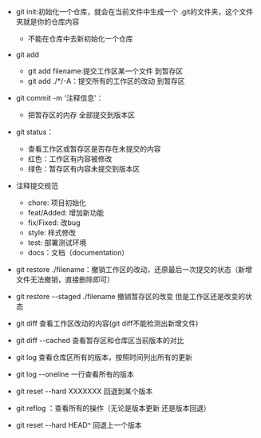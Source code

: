 - git init:初始化一个仓库，就会在当前文件中生成一个 .git的文件夹，这个文件夹就是你的仓库内容
  - 不能在仓库中去新初始化一个仓库
- git add
  - git add filename:提交工作区某一个文件 到暂存区
  - git add ./*/-A：提交所有的工作区的改动 到暂存区
- git commit -m '注释信息'：
  - 把暂存区的内存 全部提交到版本区
- git status：
  - 查看工作区或暂存区是否存在未提交的内容
  - 红色：工作区有内容被修改
  - 绿色：暂存区有内容未提交到版本区
- 注释提交规范
  - chore: 项目初始化 
  - feat/Added: 增加新功能
  - fix/Fixed: 改bug
  - style: 样式修改
  - test: 部署测试环境
  - docs：文档（documentation）
- git restore ./filename：撤销工作区的改动，还原最后一次提交的状态（新增文件无法撤销，直接删除即可）
- git restore --staged ./filename  撤销暂存区的改变  但是工作区还是改变的状态

- git diff  查看工作区改动的内容(git diff不能检测出新增文件)
- git diff --cached 查看暂存区和仓库区当前版本的对比



- git log  查看仓库区所有的版本，按照时间列出所有的更新
- git log --oneline 一行查看所有的版本
- git reset --hard XXXXXXX  回退到某个版本
- git reflog ：查看所有的操作（无论是版本更新 还是版本回退）
- git reset --hard HEAD^ 回退上一个版本